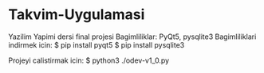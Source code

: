 # Takvim-Uygulamasi
Yazilim Yapimi dersi final projesi
Bagimliliklar: PyQt5, pysqlite3
Bagimliliklari indirmek icin:
$ pip install pyqt5
$ pip install pysqlite3

Projeyi calistirmak icin:
$ python3 ./odev-v1_0.py
